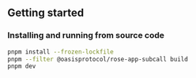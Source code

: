 ## Getting started

### Installing and running from source code

```sh
pnpm install --frozen-lockfile
pnpm --filter @oasisprotocol/rose-app-subcall build
pnpm dev
```
